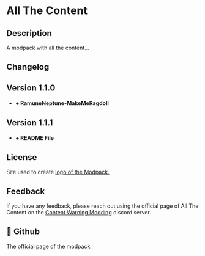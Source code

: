 
# All The Content

## Description

A modpack with all the content...




## Changelog

 ## Version 1.1.0
* #### + RamuneNeptune-MakeMeRagdoll
 ## Version 1.1.1
* #### + README File

## License
Site used to create
[logo of the Modpack.](https://deepai.org/machine-learning-model/text2img)


## Feedback

If you have any feedback, please reach out using the official page of All The Content on the [Content Warning Modding](https://discord.gg/ZrKNyVyB) discord server.


## 🚀 Github
The [official page](https://github.com/PEPOAFONSO/All_The_Content) of the modpack.


